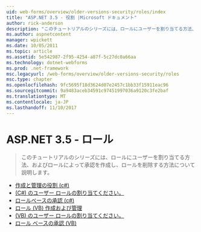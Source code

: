 ```yaml
---
uid: web-forms/overview/older-versions-security/roles/index
title: "ASP.NET 3.5 - 役割 |Microsoft ドキュメント"
author: rick-anderson
description: "このチュートリアルのシリーズには、ロールにユーザーを割り当てる方法、およびロールによって承認を作成し、ロールを削除する方法について説明します。"
ms.author: aspnetcontent
manager: wpickett
ms.date: 10/05/2011
ms.topic: article
ms.assetid: 5e542987-2f95-4254-a87f-5c27dc0a66aa
ms.technology: dotnet-webforms
ms.prod: .net-framework
msc.legacyurl: /web-forms/overview/older-versions-security/roles
msc.type: chapter
ms.openlocfilehash: 9fc5695f18d3624d07e2457c1bb33f15911eac96
ms.sourcegitcommit: 9a9483aceb34591c97451997036a9120c3fe2baf
ms.translationtype: MT
ms.contentlocale: ja-JP
ms.lasthandoff: 11/10/2017
---
```

<a name="aspnet-35---roles"></a>ASP.NET 3.5 - ロール
====================
> このチュートリアルのシリーズには、ロールにユーザーを割り当てる方法、およびロールによって承認を作成し、ロールを削除する方法について説明します。


- [作成と管理の役割 (c#)](creating-and-managing-roles-cs.md)
- [(C#) のユーザー ロールの割り当てください。](assigning-roles-to-users-cs.md)
- [ロールベースの承認 (c#)](role-based-authorization-cs.md)
- [ロール (VB) 作成および管理](creating-and-managing-roles-vb.md)
- [(VB) のユーザー ロールの割り当てください。](assigning-roles-to-users-vb.md)
- [ロール ベースの承認 (VB)](role-based-authorization-vb.md)
